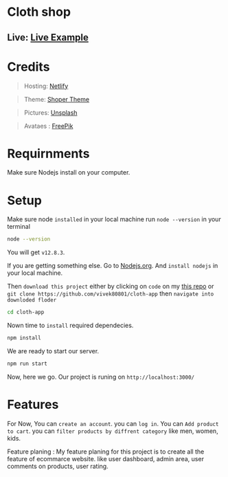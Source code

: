 # Cloth shop

## Live: [Live Example](https://vivek-cloth-shop.netlify.app "Cloth App")

# Credits
> Hosting: [Netlify](https://www.netlify.app "Netlify")

> Theme: [Shoper Theme](https://www.free-css.com/assets/files/free-css-templates/preview/page201/shopper/ "Shoper Theme")

> Pictures: [Unsplash](https://unsplash.com/ "Unsplash")

> Avataes : [FreePik](https://www.freepik.com/free-photos-vectors/avatar-icons, "freepik")

# Requirnments

Make sure Nodejs install on your computer.

# Setup

Make sure node `installed` in your local machine run `node --version` in your terminal

```bash
node --version
```

You will get `v12.8.3`.

If you are getting something else. Go to [Nodejs.org](https://www.node.org, "nodejs.org").  And `install nodejs` in your local machine.

Then `download this project` either by clicking on `code` on my [this repo](https://www.github.com/vivek80801/cloth-app "my repo") or `git clone https://github.com/vivek80801/cloth-app` then `navigate into downloded floder`

```bash
cd cloth-app
```
Nown time to `install` required dependecies.

```bash
npm install
```
We are ready to start our server.

```bash
npm run start
```
Now, here we go. Our project is runing on `http://localhost:3000/`

# Features

For Now, You can `create an account`. you can `log in`.  You can `Add product to cart`. you can `filter products by diffrent category` like men, women, kids.

Feature planing : My feature planing for this project is to create all the feature of ecommarce website. like user dashboard, admin area, user comments on products, user rating.